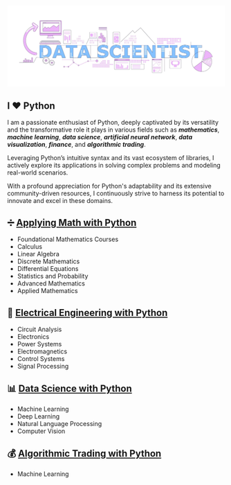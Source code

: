 [![MasterHead](Image/data-scientist-01.jpg)](https://github.com/yaser-rahmati-official)


## I ❤️ Python

I am a passionate enthusiast of Python, deeply captivated by its versatility and the transformative role it plays in various fields such as ***mathematics***, ***machine learning***, ***data science***, ***artificial neural network***, ***data visualization***, ***finance***, and ***algorithmic trading***. 

Leveraging Python’s intuitive syntax and its vast ecosystem of libraries, I actively explore its applications in solving complex problems and modeling real-world scenarios.

With a profound appreciation for Python's adaptability and its extensive community-driven resources, I continuously strive to harness its potential to innovate and excel in these domains.

## ➗ [Applying Math with Python](https://github.com/yaser-rahmati-official/Applying-Math-with-Python)
* Foundational Mathematics Courses
* Calculus
* Linear Algebra
* Discrete Mathematics
* Differential Equations
* Statistics and Probability
* Advanced Mathematics
* Applied Mathematics

## 📡 [Electrical Engineering with Python](https://github.com/yaser-rahmati-official/Electrical-Engineering-with-Python)
* Circuit Analysis
* Electronics
* Power Systems
* Electromagnetics
* Control Systems
* Signal Processing

## 📊 [Data Science with Python](https://github.com/yaser-rahmati-official/Data-Science-with-Python)
* Machine Learning
* Deep Learning
* Natural Language Processing
* Computer Vision

## 💰 [Algorithmic Trading with Python](http://url_here)
* Machine Learning

<!--
**yaser-rahmati-official/yaser-rahmati-official** is a ✨ _special_ ✨ repository because its `README.md` (this file) appears on your GitHub profile.

Here are some ideas to get you started:

- 🔭 I’m currently working on ...
- 🌱 I’m currently learning ...
- 👯 I’m looking to collaborate on ...
- 🤔 I’m looking for help with ...
- 💬 Ask me about ...
- 📫 How to reach me: ...
- 😄 Pronouns: ...
- ⚡ Fun fact: ...
-->

